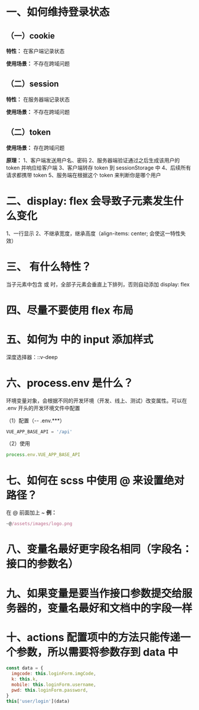 # 一、如何维持登录状态

  ## （一）cookie
  **特性：** 在客户端记录状态

  **使用场景：** 不存在跨域问题

  ## （二）session
  **特性：** 在服务器端记录状态

  **使用场景：** 不存在跨域问题

  ## （二）token
  **使用场景：** 存在跨域问题

  **原理：** 
  1、客户端发送用户名、密码
  2、服务器端验证通过之后生成该用户的 token 并响应给客户端
  3、客户端转存 token 到 sessionStorage 中
  4、后续所有请求都携带 token
  5、服务端在根据这个 token 来判断你是哪个用户

# 二、display: flex 会导致子元素发生什么变化
  1、一行显示
  2、不继承宽度，继承高度（align-items: center; 会使这一特性失效）

# 三、<el-container> 有什么特性？
  当子元素中包含 <el-header> 或 <el-footer> 时，全部子元素会垂直上下排列，否则自动添加 display: flex

# 四、尽量不要使用 flex 布局

# 五、如何为 <el-input> 中的 input 添加样式
  深度选择器：::v-deep

# 六、process.env 是什么？
  环境变量对象，会根据不同的开发环境（开发、线上、测试）改变属性。可以在 .env 开头的开发环境文件中配置
  
  （1）配置（-- .env.***）
  ```js
  VUE_APP_BASE_API = '/api'
  ```

  （2）使用
  ```js
  process.env.VUE_APP_BASE_API
  ```

# 七、如何在 scss 中使用 @ 来设置绝对路径？
  在 @ 前面加上 ~
  **例：**
  ```js
  ~@/assets/images/logo.png
  ```

# 八、变量名最好更字段名相同（字段名：接口的参数名）

# 九、如果变量是要当作接口参数提交给服务器的，变量名最好和文档中的字段一样

# 十、actions 配置项中的方法只能传递一个参数，所以需要将参数存到 data 中
  ```js
  const data = {
    imgcode: this.loginForm.imgCode,
    k: this.k,
    mobile: this.loginForm.username,
    pwd: this.loginForm.password,
  }
  this['user/login'](data)
  ```